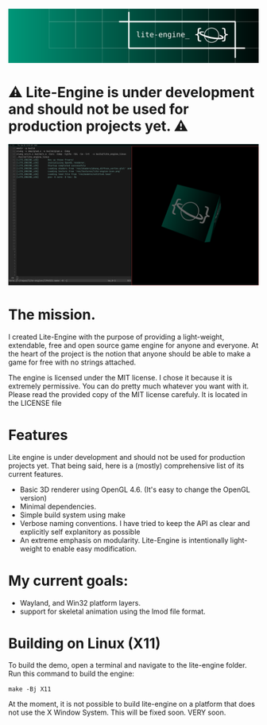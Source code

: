 ![banner](./doc/img/lite-engine-banner.png)

# ⚠️ Lite-Engine is under development and should not be used for production projects yet. ⚠️

![cube_preview](./doc/img/cube_preview.png)

# The mission.
I created Lite-Engine with the purpose of providing a light-weight, extendable,
free and open source game engine for anyone and everyone. At the heart of the project
is the notion that anyone should be able to make a game for free with no strings
attached.

The engine is licensed under the MIT license. I chose it because it is extremely
permissive. You can do pretty much whatever you want with it. Please read the
provided copy of the MIT license carefuly. It is located in the LICENSE file

# Features
Lite engine is under development and should not be used for production projects yet.
That being said, here is a (mostly) comprehensive list of its current features.

- Basic 3D renderer using OpenGL 4.6. (It's easy to change the OpenGL version)
- Minimal dependencies.
- Simple build system using make
- Verbose naming conventions. I have tried to keep the API as clear and explicitly self explanitory
  as possible
- An extreme emphasis on modularity. Lite-Engine is intentionally light-weight to 
    enable easy modification.

# My current goals:
- Wayland, and Win32 platform layers.
- support for skeletal animation using the lmod file format.

# Building on Linux (X11)
To build the demo, open a terminal and navigate to the lite-engine folder.
Run this command to build the engine:
```
make -Bj X11
```
At the moment, it is not possible to build lite-engine on a platform that does not use
the X Window System. This will be fixed soon. VERY soon.

